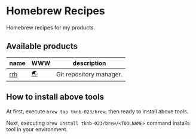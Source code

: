 # Homebrew Recipes

Homebrew recipes for my products.

## Available products

| name | WWW | description |
|------|-----|-------------|
| [rrh](https://github.com/tknb-023/ccat) | [:earth_asia:](https://tknb-023.github.io/ccat/) |  Git repository manager. | 


## How to install above tools

At first, execute `brew tap tknb-023/brew`, then ready to install above tools.

Next, executing `brew install tknb-023/brew/<TOOLNAME>` command installs tool in your environment.